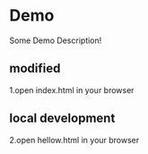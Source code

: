 # Demo

Some Demo Description! 

## modified 
1.open index.html in your browser

## local development

2.open hellow.html in your browser